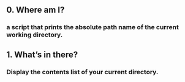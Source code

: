 ## 0. Where am I?
### a script that prints the absolute path name of the current working directory.

## 1. What’s in there?
### Display the contents list of your current directory.
